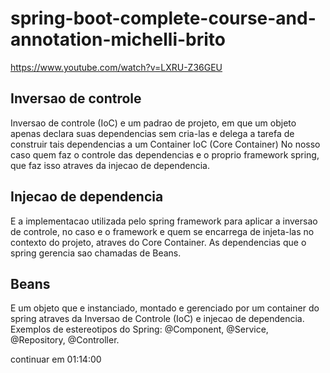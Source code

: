 # spring-boot-complete-course-and-annotation-michelli-brito  
https://www.youtube.com/watch?v=LXRU-Z36GEU  

## Inversao de controle  
Inversao de controle (IoC) e um padrao de projeto, em que um objeto apenas declara suas dependencias sem cria-las e delega a tarefa de construir tais dependencias a um Container IoC (Core Container) No nosso caso quem faz o controle das dependencias e o proprio framework spring, que faz isso atraves da injecao de dependencia.  

## Injecao de dependencia  
E a implementacao utilizada pelo spring framework para aplicar a inversao de controle, no caso e o framework e quem se encarrega de injeta-las no contexto do projeto, atraves do Core Container. As dependencias que o spring gerencia sao chamadas de Beans.  

## Beans  
E um objeto que e instanciado, montado e gerenciado por um container do spring atraves da Inversao de Controle (IoC) e injecao de dependencia.  
Exemplos de estereotipos do Spring:  @Component, @Service, @Repository, @Controller.  

continuar em 01:14:00

 





